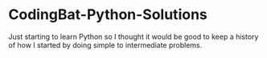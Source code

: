 # CodingBat-Python-Solutions
Just starting to learn Python so I thought it would be good to keep a history of how I started by doing simple to intermediate problems. 
